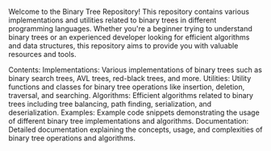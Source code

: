 Welcome to the Binary Tree Repository! This repository contains various implementations and utilities related to binary trees in different programming languages. Whether you're a beginner trying to understand binary trees or an experienced developer looking for efficient algorithms and data structures, this repository aims to provide you with valuable resources and tools.

Contents:
Implementations:
Various implementations of binary trees such as binary search trees, AVL trees, red-black trees, and more.
Utilities:
Utility functions and classes for binary tree operations like insertion, deletion, traversal, and searching.
Algorithms:
Efficient algorithms related to binary trees including tree balancing, path finding, serialization, and deserialization.
Examples:
Example code snippets demonstrating the usage of different binary tree implementations and algorithms.
Documentation:
Detailed documentation explaining the concepts, usage, and complexities of binary tree operations and algorithms.

